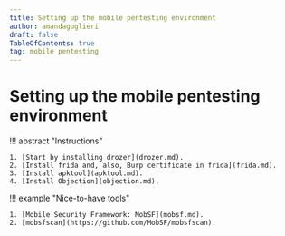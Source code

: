 ```yaml
---
title: Setting up the mobile pentesting environment
author: amandaguglieri
draft: false
TableOfContents: true
tag: mobile pentesting 
---
```


# Setting up the mobile pentesting environment


!!! abstract "Instructions"

    1. [Start by installing drozer](drozer.md).
    2. [Install frida and, also, Burp certificate in frida](frida.md).
    3. [Install apktool](apktool.md).
    4. [Install Objection](objection.md).


!!! example "Nice-to-have tools"

    1. [Mobile Security Framework: MobSF](mobsf.md).
    2. [mobsfscan](https://github.com/MobSF/mobsfscan).
